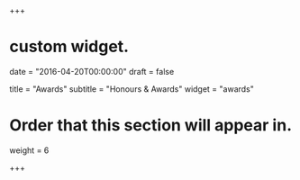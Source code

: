 +++
# custom widget.

date = "2016-04-20T00:00:00"
draft = false

title = "Awards"
subtitle = "Honours & Awards"
widget = "awards"

# Order that this section will appear in.
weight = 6

+++

<!-- 
* 2019 John Chambers Statistical Software Award
* 2018 ACEMS Impact and Engagement Award
* 2018 Altas of Living Australia & useR! 2018 Data Challenge First Prize
* 2018 ACEMS Business Analytics Prize
* 2018 ASA Statistical Graphics Student Paper Award
* 2017 Data61 Topup Postgraduate Research Scholarship
* 2016 Monash Graduate Scholarship
* 2015 Dean’s Honours List -- First Class Honours
-->
